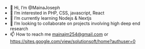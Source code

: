 - 👋 Hi, I’m @MainaJoseph
- 👀 I’m interested in PHP, CSS, javascript, React
- 🌱 I’m currently learning Nodejs & Nextjs
- 💞️ I’m looking to collaborate on projects involving high deep end research
- 📫 How to reach me mainajm254@gmail.com or https://sites.google.com/view/solutionsoft/home?authuser=0

<!---
MainaJoseph/MainaJoseph is a ✨ special ✨ repository because its `README.md` (this file) appears on your GitHub profile.
You can click the Preview link to take a look at your changes.
--->
